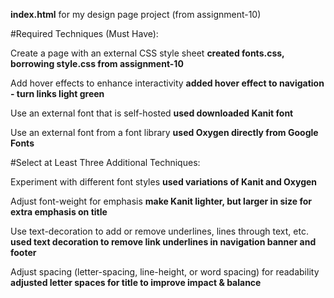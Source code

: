 **index.html** for my design page project (from assignment-10)

#Required Techniques (Must Have):

Create a page with an external CSS style sheet
**created fonts.css, borrowing style.css from assignment-10**

Add hover effects to enhance interactivity
**added hover effect to navigation - turn links light green**

Use an external font that is self-hosted
**used downloaded Kanit font**

Use an external font from a font library
**used Oxygen directly from Google Fonts**


#Select at Least Three Additional Techniques:

Experiment with different font styles
**used variations of Kanit and Oxygen**

Adjust font-weight for emphasis
**make Kanit lighter, but larger in size for extra emphasis on title**

Use text-decoration to add or remove underlines, lines through text, etc.
**used text decoration to remove link underlines in navigation banner and footer**

Adjust spacing (letter-spacing, line-height, or word spacing) for readability
**adjusted letter spaces for title to improve impact & balance**